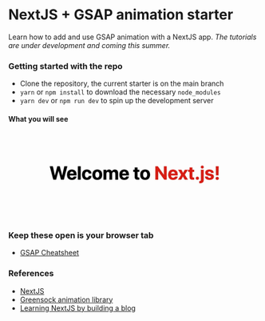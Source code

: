 # NextJS + GSAP animation starter
Learn how to add and use GSAP animation with a NextJS app.
*The tutorials are under development and coming this summer.*

### Getting started with the repo
- Clone the repository, the current starter is on the main branch
- `yarn` or `npm install` to download the necessary `node_modules`
- `yarn dev` or `npm run dev` to spin up the development server

#### What you will see
![Getting started gid](starter.gif)

### Keep these open is your browser tab
- [GSAP Cheatsheet](https://greensock.com/cheatsheet/)
### References
- [NextJS](https://nextjs.org/)
- [Greensock animation library](https://greensock.com/)
- [Learning NextJS by building a blog](https://nextjs.org/learn/basics/create-nextjs-app)